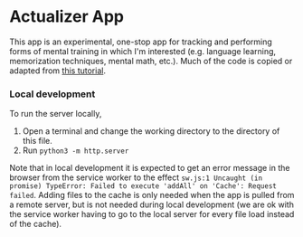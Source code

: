 
# Actualizer App
This app is an experimental, one-stop app for tracking and performing forms of mental training in which I'm interested (e.g. language learning, memorization techniques, mental math, etc.). Much of the code is copied or adapted from [this tutorial](https://developer.mozilla.org/en-US/docs/Web/Progressive_web_apps).

### Local development

To run the server locally,
1. Open a terminal and change the working directory to the directory of this file.
1. Run `python3 -m http.server`

Note that in local development it is expected to get an error message in the browser from the service worker to the effect `sw.js:1 Uncaught (in promise) TypeError: Failed to execute 'addAll' on 'Cache': Request failed`. Adding files to the cache is only needed when the app is pulled from a remote server, but is not needed during local development (we are ok with the service worker having to go to the local server for every file load instead of the cache).